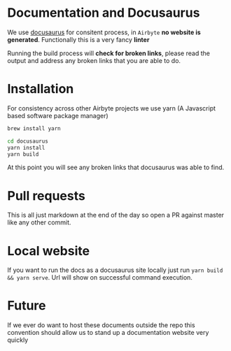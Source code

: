 # Documentation and Docusaurus

We use [docusaurus](https://docusaurus.io) for consitent process, in `Airbyte` **no website is generated**.
Functionally this is a very fancy **linter**

Running the build process will **check for broken links**, please read the output and address
any broken links that you are able to do.

# Installation

For consistency across other Airbyte projects we use yarn (A Javascript based software package manager)

```bash
brew install yarn

cd docusaurus
yarn install
yarn build
```

At this point you will see any broken links that docusaurus was able to find.

# Pull requests

This is all just markdown at the end of the day so open a PR against master like any other commit.

# Local website

If you want to run the docs as a docusaurus site locally just run `yarn build && yarn serve`.
Url will show on successful command execution.

# Future

If we ever do want to host these documents outside the repo this convention should allow us to stand up a documentation website very quickly
